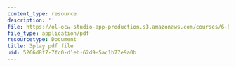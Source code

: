 ```yaml
---
content_type: resource
description: ''
file: https://ol-ocw-studio-app-production.s3.amazonaws.com/courses/6-858-computer-systems-security-fall-2014/5266d8f77fc0d1eb62d95ac1b77e9a0b_eRJ_r8WF1Y0.pdf
file_type: application/pdf
resourcetype: Document
title: 3play pdf file
uid: 5266d8f7-7fc0-d1eb-62d9-5ac1b77e9a0b
---
```

